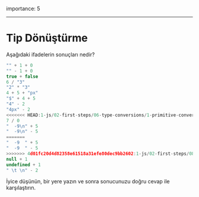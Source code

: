importance: 5

---

# Tip Dönüştürme

Aşağıdaki ifadelerin sonuçları nedir?

```js no-beautify
"" + 1 + 0
"" - 1 + 0
true + false
6 / "3"
"2" * "3"
4 + 5 + "px"
"$" + 4 + 5
"4" - 2
"4px" - 2
<<<<<<< HEAD:1-js/02-first-steps/06-type-conversions/1-primitive-conversions-questions/task.md
7 / 0
"  -9\n" + 5
"  -9\n" - 5
=======
"  -9  " + 5
"  -9  " - 5
>>>>>>> 4d01fc20d4d82358e61518a31efe80dec9bb2602:1-js/02-first-steps/08-operators/3-primitive-conversions-questions/task.md
null + 1
undefined + 1
" \t \n" - 2
```

İyice düşünün, bir yere yazın ve sonra sonucunuzu doğru cevap ile karşılaştırın.

